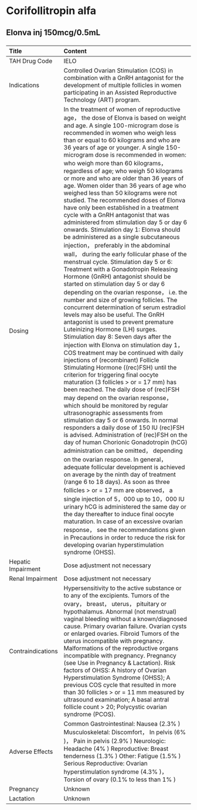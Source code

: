 # Corifollitropin alfa

## Elonva inj 150mcg/0.5mL

##### 

| Title              | Content                                                                                                                                                                                                                                                                                                                                                                                                                                                                                                                                                                                                                                                                                                                                                                                                                                                                                                                                                                                                                                                                                                                                                                                                                                                                                                                                                                                                                                                                                                                                                                                                                                                                                                                                                                                                                                                                                                                                                                                                                                                                                                                                                                                                                                                                                                                                                                                                                                                                          |
|:-------------------|:---------------------------------------------------------------------------------------------------------------------------------------------------------------------------------------------------------------------------------------------------------------------------------------------------------------------------------------------------------------------------------------------------------------------------------------------------------------------------------------------------------------------------------------------------------------------------------------------------------------------------------------------------------------------------------------------------------------------------------------------------------------------------------------------------------------------------------------------------------------------------------------------------------------------------------------------------------------------------------------------------------------------------------------------------------------------------------------------------------------------------------------------------------------------------------------------------------------------------------------------------------------------------------------------------------------------------------------------------------------------------------------------------------------------------------------------------------------------------------------------------------------------------------------------------------------------------------------------------------------------------------------------------------------------------------------------------------------------------------------------------------------------------------------------------------------------------------------------------------------------------------------------------------------------------------------------------------------------------------------------------------------------------------------------------------------------------------------------------------------------------------------------------------------------------------------------------------------------------------------------------------------------------------------------------------------------------------------------------------------------------------------------------------------------------------------------------------------------------------|
| TAH Drug Code      | IELO                                                                                                                                                                                                                                                                                                                                                                                                                                                                                                                                                                                                                                                                                                                                                                                                                                                                                                                                                                                                                                                                                                                                                                                                                                                                                                                                                                                                                                                                                                                                                                                                                                                                                                                                                                                                                                                                                                                                                                                                                                                                                                                                                                                                                                                                                                                                                                                                                                                                             |
| Indications        | Controlled Ovarian Stimulation (COS) in combination with a GnRH antagonist for the development of multiple follicles in women participating in an Assisted Reproductive Technology (ART) program.                                                                                                                                                                                                                                                                                                                                                                                                                                                                                                                                                                                                                                                                                                                                                                                                                                                                                                                                                                                                                                                                                                                                                                                                                                                                                                                                                                                                                                                                                                                                                                                                                                                                                                                                                                                                                                                                                                                                                                                                                                                                                                                                                                                                                                                                                |
| Dosing             | In the treatment of women of reproductive age， the dose of Elonva is based on weight and age. A single 100-microgram dose is recommended in women who weigh less than or equal to 60 kilograms and who are 36 years of age or younger. A single 150-microgram dose is recommended in women: who weigh more than 60 kilograms， regardless of age; who weigh 50 kilograms or more and who are older than 36 years of age. Women older than 36 years of age who weighed less than 50 kilograms were not studied. The recommended doses of Elonva have only been established in a treatment cycle with a GnRH antagonist that was administered from stimulation day 5 or day 6 onwards. Stimulation day 1: Elonva should be administered as a single subcutaneous injection， preferably in the abdominal wall， during the early follicular phase of the menstrual cycle. Stimulation day 5 or 6: Treatment with a Gonadotropin Releasing Hormone (GnRH) antagonist should be started on stimulation day 5 or day 6 depending on the ovarian response， i.e. the number and size of growing follicles. The concurrent determination of serum estradiol levels may also be useful. The GnRH antagonist is used to prevent premature Luteinizing Hormone (LH) surges. Stimulation day 8: Seven days after the injection with Elonva on stimulation day 1， COS treatment may be continued with daily injections of (recombinant) Follicle Stimulating Hormone ((rec)FSH) until the criterion for triggering final oocyte maturation (3 follicles > or = 17 mm) has been reached. The daily dose of (rec)FSH may depend on the ovarian response， which should be monitored by regular ultrasonographic assessments from stimulation day 5 or 6 onwards. In normal responders a daily dose of 150 IU (rec)FSH is advised. Administration of (rec)FSH on the day of human Chorionic Gonadotropin (hCG) administration can be omitted， depending on the ovarian response. In general， adequate follicular development is achieved on average by the ninth day of treatment (range 6 to 18 days). As soon as three follicles > or = 17 mm are observed， a single injection of 5，000 up to 10，000 IU urinary hCG is administered the same day or the day thereafter to induce final oocyte maturation. In case of an excessive ovarian response， see the recommendations given in Precautions in order to reduce the risk for developing ovarian hyperstimulation syndrome (OHSS). |
| Hepatic Impairment | Dose adjustment not necessary                                                                                                                                                                                                                                                                                                                                                                                                                                                                                                                                                                                                                                                                                                                                                                                                                                                                                                                                                                                                                                                                                                                                                                                                                                                                                                                                                                                                                                                                                                                                                                                                                                                                                                                                                                                                                                                                                                                                                                                                                                                                                                                                                                                                                                                                                                                                                                                                                                                    |
| Renal Impairment   | Dose adjustment not necessary                                                                                                                                                                                                                                                                                                                                                                                                                                                                                                                                                                                                                                                                                                                                                                                                                                                                                                                                                                                                                                                                                                                                                                                                                                                                                                                                                                                                                                                                                                                                                                                                                                                                                                                                                                                                                                                                                                                                                                                                                                                                                                                                                                                                                                                                                                                                                                                                                                                    |
| Contraindications  | Hypersensitivity to the active substance or to any of the excipients. Tumors of the ovary， breast， uterus， pituitary or hypothalamus. Abnormal (not menstrual) vaginal bleeding without a known/diagnosed cause. Primary ovarian failure. Ovarian cysts or enlarged ovaries. Fibroid Tumors of the uterus incompatible with pregnancy. Malformations of the reproductive organs incompatible with pregnancy. Pregnancy (see Use in Pregnancy & Lactation). Risk factors of OHSS: A history of Ovarian Hyperstimulation Syndrome (OHSS); A previous COS cycle that resulted in more than 30 follicles > or = 11 mm measured by ultrasound examination; A basal antral follicle count > 20; Polycystic ovarian syndrome (PCOS).                                                                                                                                                                                                                                                                                                                                                                                                                                                                                                                                                                                                                                                                                                                                                                                                                                                                                                                                                                                                                                                                                                                                                                                                                                                                                                                                                                                                                                                                                                                                                                                                                                                                                                                                                 |
| Adverse Effects    | Common Gastrointestinal: Nausea (2.3% ) Musculoskeletal: Discomfort， In pelvis (6% )， Pain in pelvis (2.9% ) Neurologic: Headache (4% ) Reproductive: Breast tenderness (1.3% ) Other: Fatigue (1.5% ) Serious Reproductive: Ovarian hyperstimulation syndrome (4.3% )， Torsion of ovary (0.1% to less than 1% )                                                                                                                                                                                                                                                                                                                                                                                                                                                                                                                                                                                                                                                                                                                                                                                                                                                                                                                                                                                                                                                                                                                                                                                                                                                                                                                                                                                                                                                                                                                                                                                                                                                                                                                                                                                                                                                                                                                                                                                                                                                                                                                                                              |
| Pregnancy          | Unknown                                                                                                                                                                                                                                                                                                                                                                                                                                                                                                                                                                                                                                                                                                                                                                                                                                                                                                                                                                                                                                                                                                                                                                                                                                                                                                                                                                                                                                                                                                                                                                                                                                                                                                                                                                                                                                                                                                                                                                                                                                                                                                                                                                                                                                                                                                                                                                                                                                                                          |
| Lactation          | Unknown                                                                                                                                                                                                                                                                                                                                                                                                                                                                                                                                                                                                                                                                                                                                                                                                                                                                                                                                                                                                                                                                                                                                                                                                                                                                                                                                                                                                                                                                                                                                                                                                                                                                                                                                                                                                                                                                                                                                                                                                                                                                                                                                                                                                                                                                                                                                                                                                                                                                          |

